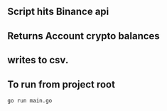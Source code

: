 ## Script hits Binance api
## Returns Account crypto balances 
## writes to csv.

## To run from project root
`go run main.go`
